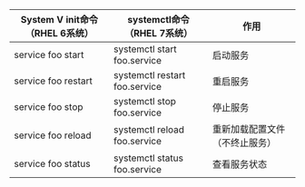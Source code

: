 |	System V init命令（RHEL 6系统）	|	systemctl命令（RHEL 7系统）	|	作用	|	
|	---	|	---	|	---	|	
|	service foo start	|	systemctl start foo.service	|	启动服务	|	
|	service  foo restart	|	systemctl restart foo.service	|	重启服务	|	
|	service foo stop	|	systemctl stop foo.service	|	停止服务	|	
|	service foo reload	|	systemctl reload foo.service	|	重新加载配置文件（不终止服务）	|	
|	service foo status	|	systemctl status foo.service	|	查看服务状态	|	
